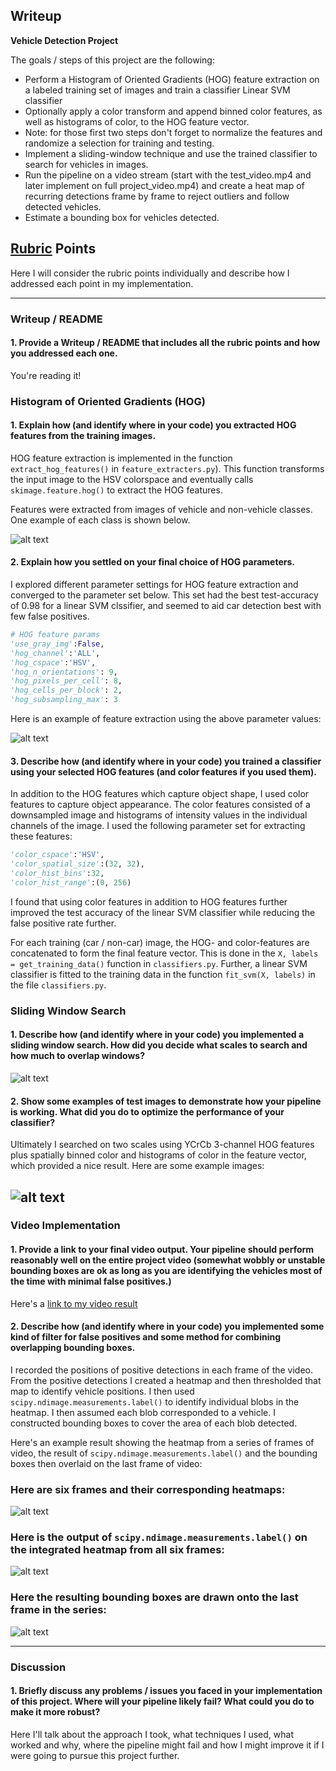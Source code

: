 ## Writeup

**Vehicle Detection Project**

The goals / steps of this project are the following:

* Perform a Histogram of Oriented Gradients (HOG) feature extraction on a labeled training set of images and train a classifier Linear SVM classifier
* Optionally apply a color transform and append binned color features, as well as histograms of color, to the HOG feature vector. 
* Note: for those first two steps don't forget to normalize the features and randomize a selection for training and testing.
* Implement a sliding-window technique and use the trained classifier to search for vehicles in images.
* Run the pipeline on a video stream (start with the test_video.mp4 and later implement on full project_video.mp4) and create a heat map of recurring detections frame by frame to reject outliers and follow detected vehicles.
* Estimate a bounding box for vehicles detected.

[//]: # (Image References)

[image3]: ./examples/sliding_windows.jpg
[image4]: ./examples/sliding_window.jpg
[image5]: ./examples/bboxes_and_heat.png
[image6]: ./examples/labels_map.png
[image7]: ./examples/output_bboxes.png
[video1]: ./project_video.mp4

## [Rubric](https://review.udacity.com/#!/rubrics/513/view) Points
Here I will consider the rubric points individually and describe how I addressed each point in my implementation.  

---
### Writeup / README

#### 1. Provide a Writeup / README that includes all the rubric points and how you addressed each one.

You're reading it!

### Histogram of Oriented Gradients (HOG)

#### 1. Explain how (and identify where in your code) you extracted HOG features from the training images.

HOG feature extraction is implemented in the function `extract_hog_features()` in `feature_extracters.py`). This function transforms the input image to the HSV colorspace and eventually calls `skimage.feature.hog()` to extract the HOG features. 

Features were extracted from images of vehicle and non-vehicle classes. One example of each class is shown below.

[image1]: ./examples/car_not_car.png
![alt text][image1]

#### 2. Explain how you settled on your final choice of HOG parameters.

I explored different parameter settings for HOG feature extraction and converged to the parameter set below. This set had the best test-accuracy of 0.98 for a linear SVM clssifier, and seemed to aid car detection best with few false positives. 

``` python
# HOG feature params
'use_gray_img':False,
'hog_channel':'ALL',
'hog_cspace':'HSV',
'hog_n_orientations': 9,
'hog_pixels_per_cell': 8,
'hog_cells_per_block': 2,
'hog_subsampling_max': 3
```

Here is an example of feature extraction using the above parameter values:

[image2]: ./output_images/HOG_example.png
![alt text][image2]

#### 3. Describe how (and identify where in your code) you trained a classifier using your selected HOG features (and color features if you used them).

In addition to the HOG features which capture object shape, I used color features to capture object appearance. The color features consisted of a downsampled image and histograms of intensity values in the individual channels of the image. I used the following parameter set for extracting these features:

```python
'color_cspace':'HSV',
'color_spatial_size':(32, 32),
'color_hist_bins':32,
'color_hist_range':(0, 256)
```

I found that using color features in addition to HOG features further improved the test accuracy of the linear SVM classifier while reducing the false positive rate further.

For each training (car / non-car) image, the HOG- and color-features are concatenated to form the final feature vector. This is done in the  `X, labels = get_training_data()` function in `classifiers.py`. Further, a linear SVM classifier is fitted to the training data in the function `fit_svm(X, labels)` in the file `classifiers.py`. 

### Sliding Window Search

#### 1. Describe how (and identify where in your code) you implemented a sliding window search.  How did you decide what scales to search and how much to overlap windows?


![alt text][image3]

#### 2. Show some examples of test images to demonstrate how your pipeline is working.  What did you do to optimize the performance of your classifier?

Ultimately I searched on two scales using YCrCb 3-channel HOG features plus spatially binned color and histograms of color in the feature vector, which provided a nice result.  Here are some example images:

![alt text][image4]
---

### Video Implementation

#### 1. Provide a link to your final video output.  Your pipeline should perform reasonably well on the entire project video (somewhat wobbly or unstable bounding boxes are ok as long as you are identifying the vehicles most of the time with minimal false positives.)
Here's a [link to my video result](./project_video.mp4)


#### 2. Describe how (and identify where in your code) you implemented some kind of filter for false positives and some method for combining overlapping bounding boxes.

I recorded the positions of positive detections in each frame of the video.  From the positive detections I created a heatmap and then thresholded that map to identify vehicle positions.  I then used `scipy.ndimage.measurements.label()` to identify individual blobs in the heatmap.  I then assumed each blob corresponded to a vehicle.  I constructed bounding boxes to cover the area of each blob detected.  

Here's an example result showing the heatmap from a series of frames of video, the result of `scipy.ndimage.measurements.label()` and the bounding boxes then overlaid on the last frame of video:

### Here are six frames and their corresponding heatmaps:

![alt text][image5]

### Here is the output of `scipy.ndimage.measurements.label()` on the integrated heatmap from all six frames:
![alt text][image6]

### Here the resulting bounding boxes are drawn onto the last frame in the series:
![alt text][image7]



---

### Discussion

#### 1. Briefly discuss any problems / issues you faced in your implementation of this project.  Where will your pipeline likely fail?  What could you do to make it more robust?

Here I'll talk about the approach I took, what techniques I used, what worked and why, where the pipeline might fail and how I might improve it if I were going to pursue this project further.  

